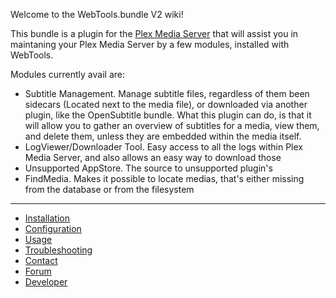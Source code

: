 Welcome to the WebTools.bundle V2 wiki!

This bundle is a plugin for the [Plex Media Server](https://plex.tv/) that will assist you in maintaning your Plex Media Server by a few modules, installed with WebTools.

Modules currently avail are:

* Subtitle Management. Manage subtitle files, regardless of them been sidecars (Located next to the media file), or downloaded via another plugin, like the OpenSubtitle bundle.
What this plugin can do, is that it will allow you to gather an overview of subtitles for a media, view them, and delete them, unless they are embedded within the media itself.
* LogViewer/Downloader Tool. Easy access to all the logs within Plex Media Server, and also allows an easy way to download those
* Unsupported AppStore. The source to unsupported plugin's
* FindMedia. Makes it possible to locate medias, that's either missing from the database or from the filesystem


***

* [Installation](V2Installation)
* [Configuration](V2Configuration)
* [Usage](V2Usage)
* [Troubleshooting](V2Troubleshooting)
* [Contact](V2Contact)
* [Forum](V2Forum)
* [Developer](V2Developer)